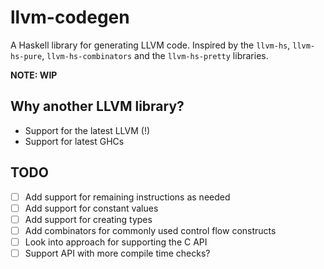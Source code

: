 # llvm-codegen

A Haskell library for generating LLVM code. Inspired by the `llvm-hs`,
`llvm-hs-pure`, `llvm-hs-combinators` and the `llvm-hs-pretty` libraries.

**NOTE: WIP**

## Why another LLVM library?

- Support for the latest LLVM (!)
- Support for latest GHCs

## TODO

- [ ] Add support for remaining instructions as needed
- [ ] Add support for constant values
- [ ] Add support for creating types
- [ ] Add combinators for commonly used control flow constructs
- [ ] Look into approach for supporting the C API
- [ ] Support API with more compile time checks?
